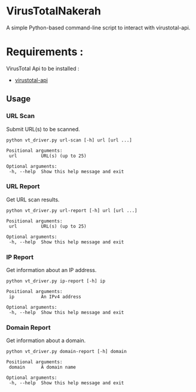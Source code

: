 # VirusTotalNakerah
A simple Python-based command-line script to interact with virustotal-api.

# Requirements : 
VirusTotal Api to be installed :
-   [virustotal-api](https://pypi.python.org/pypi/virustotal-api)
## Usage



### URL Scan

Submit URL(s) to be scanned.

```
python vt_driver.py url-scan [-h] url [url ...]

Positional arguments:
 url         URL(s) (up to 25)

Optional arguments:
 -h, --help  Show this help message and exit

```

### URL Report

Get URL scan results.

```
python vt_driver.py url-report [-h] url [url ...]

Positional arguments:
 url         URL(s) (up to 25)

Optional arguments:
 -h, --help  Show this help message and exit

```

### IP Report

Get information about an IP address.

```
python vt_driver.py ip-report [-h] ip

Positional arguments:
 ip          An IPv4 address
 
Optional arguments:
 -h, --help  Show this help message and exit

```

### Domain Report

Get information about a domain.

```
python vt_driver.py domain-report [-h] domain

Positional arguments:
 domain      A domain name
 
Optional arguments:
 -h, --help  Show this help message and exit
```
